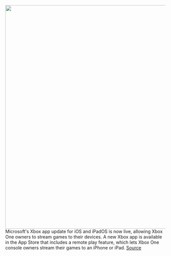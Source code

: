 <img src='https://cdn.vox-cdn.com/thumbor/QvJrGFshLL_thE7leaVc-WQeqrQ=/0x0:2040x1360/1200x800/filters:focal(857x517:1183x843)/cdn.vox-cdn.com/uploads/chorus_image/image/67657124/acastro_190530_1777_xbox_0001.0.0.jpg' width='700px' /><br/>
Microsoft's Xbox app update for iOS and iPadOS is now live, allowing Xbox One owners to stream games to their devices. A new Xbox app is available in the App Store that includes a remote play feature, which lets Xbox One console owners stream their games to an iPhone or iPad.
<a href='https://www.theverge.com/2020/10/19/21524109/microsoft-xbox-app-iphone-ipad-game-streaming-xbox-app-microsoft-features'> Source <a/>
